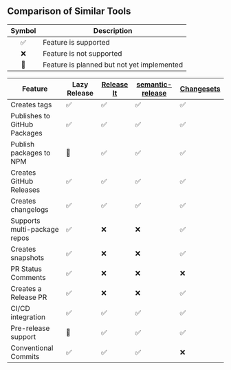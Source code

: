 ## Comparison of Similar Tools

| Symbol | Description                                |
| :----: | ------------------------------------------ |
|   ✅   | Feature is supported                       |
|   ❌   | Feature is not supported                   |
|   🚧   | Feature is planned but not yet implemented |

| Feature                      | Lazy Release | [Release It](https://github.com/release-it/release-it) | [semantic-release](https://github.com/semantic-release/semantic-release) | [Changesets](https://github.com/changesets/changesets) |
| ---------------------------- | ------------ | ------------------------------------------------------ | ------------------------------------------------------------------------ | ------------------------------------------------------ |
| Creates tags                 | ✅           | ✅                                                     | ✅                                                                       | ✅                                                     |
| Publishes to GitHub Packages | ✅           | ✅                                                     | ✅                                                                       | ✅                                                     |
| Publish packages to NPM      | 🚧           | ✅                                                     | ✅                                                                       | ✅                                                     |
| Creates GitHub Releases      | ✅           | ✅                                                     | ✅                                                                       | ✅                                                     |
| Creates changelogs           | ✅           | ✅                                                     | ✅                                                                       | ✅                                                     |
| Supports multi-package repos | ✅           | ❌                                                     | ❌                                                                       | ✅                                                     |
| Creates snapshots            | ✅           | ❌                                                     | ❌                                                                       | ✅                                                     |
| PR Status Comments           | ✅           | ❌                                                     | ❌                                                                       | ❌                                                     |
| Creates a Release PR         | ✅           | ❌                                                     | ❌                                                                       | ✅                                                     |
| CI/CD integration            | ✅           | ✅                                                     | ✅                                                                       | ✅                                                     |
| Pre-release support          | 🚧           | ✅                                                     | ✅                                                                       | ✅                                                     |
| Conventional Commits         | ✅           | ✅                                                     | ✅                                                                       | ❌                                                     |
